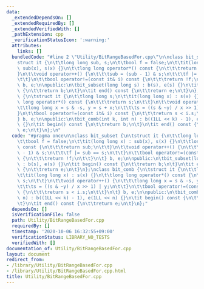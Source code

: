 ```yaml
---
data:
  _extendedDependsOn: []
  _extendedRequiredBy: []
  _extendedVerifiedWith: []
  _pathExtension: cpp
  _verificationStatusIcon: ':warning:'
  attributes:
    links: []
  bundledCode: "#line 2 \"Utility/BitRangeBasedFor.cpp\"\n\nclass bit_subset {\n\t\
    struct it {\n\t\tlong long sub, s;\n\t\tbool f = false;\n\t\tit(long long x) :\
    \ sub(x), s(x) {}\n\t\tlong long operator*() const {\n\t\t\treturn sub;\n\t\t\
    }\n\t\tvoid operator++() {\n\t\t\tsub = (sub - 1) & s;\n\t\t\tf |= sub == s;\n\
    \t\t}\n\t\tbool operator!=(const it& i) const {\n\t\t\treturn !f;\n\t\t}\n\t}\
    \ b, e;\n\npublic:\n\tbit_subset(long long s) : b(s), e(s) {}\n\tit begin() const\
    \ {\n\t\treturn b;\n\t}\n\tit end() const {\n\t\treturn e;\n\t}\n};\nclass bit_comb\
    \ {\n\tstruct it {\n\t\tlong long s;\n\t\tit(long long x) : s(x) {}\n\t\tlong\
    \ long operator*() const {\n\t\t\treturn s;\n\t\t}\n\t\tvoid operator++() {\n\t\
    \t\tlong long x = s & -s, y = s + x;\n\t\t\ts = ((s & ~y) / x >> 1) | y;\n\t\t\
    }\n\t\tbool operator!=(const it& i) const {\n\t\t\treturn s < i.s;\n\t\t}\n\t\
    } b, e;\n\npublic:\n\tbit_comb(int k, int n) : b((1LL << k) - 1), e(1LL << n)\
    \ {}\n\tit begin() const {\n\t\treturn b;\n\t}\n\tit end() const {\n\t\treturn\
    \ e;\n\t}\n};\n"
  code: "#pragma once\n\nclass bit_subset {\n\tstruct it {\n\t\tlong long sub, s;\n\
    \t\tbool f = false;\n\t\tit(long long x) : sub(x), s(x) {}\n\t\tlong long operator*()\
    \ const {\n\t\t\treturn sub;\n\t\t}\n\t\tvoid operator++() {\n\t\t\tsub = (sub\
    \ - 1) & s;\n\t\t\tf |= sub == s;\n\t\t}\n\t\tbool operator!=(const it& i) const\
    \ {\n\t\t\treturn !f;\n\t\t}\n\t} b, e;\n\npublic:\n\tbit_subset(long long s)\
    \ : b(s), e(s) {}\n\tit begin() const {\n\t\treturn b;\n\t}\n\tit end() const\
    \ {\n\t\treturn e;\n\t}\n};\nclass bit_comb {\n\tstruct it {\n\t\tlong long s;\n\
    \t\tit(long long x) : s(x) {}\n\t\tlong long operator*() const {\n\t\t\treturn\
    \ s;\n\t\t}\n\t\tvoid operator++() {\n\t\t\tlong long x = s & -s, y = s + x;\n\
    \t\t\ts = ((s & ~y) / x >> 1) | y;\n\t\t}\n\t\tbool operator!=(const it& i) const\
    \ {\n\t\t\treturn s < i.s;\n\t\t}\n\t} b, e;\n\npublic:\n\tbit_comb(int k, int\
    \ n) : b((1LL << k) - 1), e(1LL << n) {}\n\tit begin() const {\n\t\treturn b;\n\
    \t}\n\tit end() const {\n\t\treturn e;\n\t}\n};"
  dependsOn: []
  isVerificationFile: false
  path: Utility/BitRangeBasedFor.cpp
  requiredBy: []
  timestamp: '2020-10-06 16:32:55+09:00'
  verificationStatus: LIBRARY_NO_TESTS
  verifiedWith: []
documentation_of: Utility/BitRangeBasedFor.cpp
layout: document
redirect_from:
- /library/Utility/BitRangeBasedFor.cpp
- /library/Utility/BitRangeBasedFor.cpp.html
title: Utility/BitRangeBasedFor.cpp
---
```

